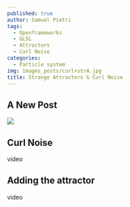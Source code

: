 ```yaml
---
published: true
author: Samuel Pietri
tags:
  - Openframeworks
  - GLSL
  - Attractors
  - Curl Noise
categories:
  - Particle system
img: images_posts/curl+strA.jpg
title: Strange Attractors & Curl Noise
---
```

## A New Post

![]({{site.baseurl}}/images_posts/curl+strA.jpg)


## Curl Noise ##

video

## Adding the attractor ##

video



